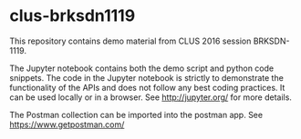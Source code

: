 # clus-brksdn1119
This repository contains demo material from CLUS 2016 session BRKSDN-1119.  

The Jupyter notebook contains both the demo script and python code snippets.  The code in the Jupyter notebook is strictly to demonstrate the functionality of the APIs and does not follow any best coding practices.  It can be used locally or in a browser.  See http://jupyter.org/ for more details.

The Postman collection can be imported into the postman app.  See https://www.getpostman.com/

